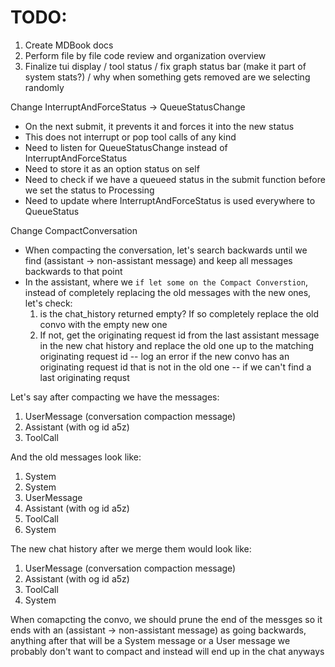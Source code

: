 # TODO:
1. Create MDBook docs
2. Perform file by file code review and organization overview
3. Finalize tui display / tool status / fix graph status bar (make it part of system stats?) / why when something gets removed are we selecting randomly

Change InterruptAndForceStatus -> QueueStatusChange
- On the next submit, it prevents it and forces it into the new status
- This does not interrupt or pop tool calls of any kind
- Need to listen for QueueStatusChange instead of InterruptAndForceStatus
- Need to store it as an option status on self
- Need to check if we have a queueed status in the submit function before we set the status to Processing
- Need to update where InterruptAndForceStatus is used everywhere to QueueStatus

Change CompactConversation
- When compacting the conversation, let's search backwards until we find (assistant -> non-assistant message) and keep all messages backwards to that point
- In the assistant, where we `if let some on the Compact Converstion`, instead of completely replacing the old messages with the new ones, let's check:
    1. is the chat_history returned empty? If so completely replace the old convo with the empty new one
    2. If not, get the originating request id from the last assistant message in the new chat history and replace the old one up to the matching originating request id
        -- log an error if the new convo has an originating request id that is not in the old one
        -- if we can't find a last originating requst

Let's say after compacting we have the messages:
1. UserMessage (conversation compaction message)
2. Assistant (with og id a5z)
3. ToolCall

And the old messages look like:
1. System
2. System
3. UserMessage
4. Assistant (with og id a5z)
5. ToolCall
6. System

The new chat history after we merge them would look like:
1. UserMessage (conversation compaction message)
2. Assistant (with og id a5z)
3. ToolCall
4. System


When comapcting the convo, we should prune the end of the messges so it ends with an (assistant -> non-assistant message) as going backwards, anything after that will be a System message or a User message we probably don't want to compact and instead will end up in the chat anyways

